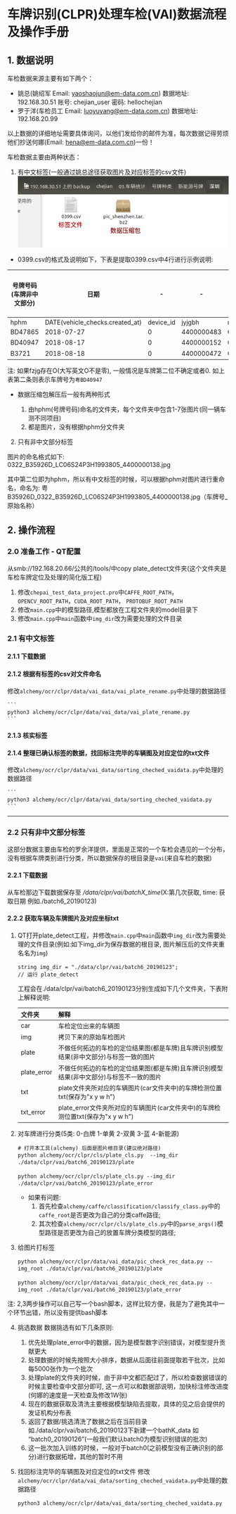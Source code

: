 # 车牌识别(CLPR)处理车检(VAI)数据流程及操作手册


## 1. 数据说明
车检数据来源主要有如下两个：
- 姚总(姚绍军 Email: yaoshaojun@em-data.com.cn) 数据地址: 192.168.30.51 账号: chejian_user 密码: hellochejian
- 罗于洋(车检员工 Email: luoyuyang@em-data.com.cn) 数据地址: 192.168.20.99

以上数据的详细地址需要具体询问，以他们发给你的邮件为准，每次数据记得劳烦他们抄送何娜(Email: hena@em-data.com.cn)一份！

车检数据主要由两种状态：
1. 有中文标签(一般通过姚总途径获取图片及对应标签的csv文件)
![最原始数据形式](./vai_data_labeled.png)

 * 0399.csv的格式及说明如下，下表是提取0399.csv中4行进行示例说明:

 | 号牌号码(车牌非中文部分)| 日期 | - | - | - | 认证机构(车牌前2位)
 | --- | --- | --- | --- | --- | ----
 |hphm|	DATE(vehicle_checks.created_at)| device_id|	jyjgbh|	rlzl| fzjg
 |BD47865| 2018-07-27| 0| 4400000483| C | NULL
 |BD40947| 2018-08-17| 0| 4400000152| C | 粤B
 |B3721	| 2018-08-18 | 0| 4400000472| C	| 粤O

 注: 如果fzjg存在O(大写英文O不是零), 一般情况是车牌第二位不确定或者0. 如上表第二条则表示车牌号为`粤BD40947`

 * 数据压缩包解压后一般有两种形式

    1. 由hphm(号牌号码)命名的文件夹，每个文件夹中包含1-7张图片(同一辆车测不同项目)
    2. 都是图片，没有根据hphm分文件夹


2. 只有非中文部分标签

图片的命名格式如下: 0322_B35926D_LC06S24P3H1993805_4400000138.jpg

其中第二位即为hphm，所以有中文标签的时候，可以根据hphm对图片进行重命名，命名为: 粤B35926D_0322_B35926D_LC06S24P3H1993805_4400000138.jpg（车牌号_原始名称）


## 2. 操作流程

### 2.0 准备工作 - QT配置
从smb://192.168.20.66/公共的/tools/中copy plate_detect文件夹(这个文件夹是车检车牌定位及处理的简化版工程)

1. 修改`chepai_test_data_project.pro`中`CAFFE_ROOT_PATH`，`OPENCV_ROOT_PATH`，`CUDA_ROOT_PATH`， `PROTOBUF_ROOT_PATH`
2. 修改`main.cpp`中的模型路径,模型都放在工程文件夹的model目录下
3. 修改`main.cpp`中`main`函数中`img_dir`改为需要处理的文件目录

### 2.1 有中文标签
#### 2.1.1 下载数据
#### 2.1.2 根据有标签的csv对文件命名
修改`alchemy/ocr/clpr/data/vai_data/vai_plate_rename.py`中处理的数据路径

    ```
    python3 alchemy/ocr/clpr/data/vai_data/vai_plate_rename.py
    ```
#### 2.1.3 核实标签
#### 2.1.4 整理已确认标签的数据，找回标注完毕的车辆图及对应定位的txt文件
修改`alchemy/ocr/clpr/data/vai_data/sorting_cheched_vaidata.py`中处理的数据路径

    ```
    python3 alchemy/ocr/clpr/data/vai_data/sorting_cheched_vaidata.py
    ```
---

### 2.2 只有非中文部分标签
这部分数据主要由车检的罗余洋提供，里面是正常的一个车检会遇见的一个分布，没有根据车牌类别进行分类，所以数据保存的根目录是`vai`(来自车检的数据)
#### 2.2.1 下载数据
从车检那边下载数据保存至 */data/clpr/vai/batchX_time*(X:第几次获取, time: 获取日期 例如./batch6_20190123)

#### 2.2.2 获取车辆及车牌图片及对应坐标txt
1. QT打开plate_detect工程，并修改`main.cpp`中`main`函数中`img_dir`改为需要处理的文件目录(例如:如下img_dir为保存数据的根目录, 图片解压后的文件夹重名名为`img`)

    ```
    string img_dir = "./data/clpr/vai/batch6_20190123";
    // 运行 plate_detect
    ```
    工程会在./data/clpr/vai/batch6_20190123分别生成如下几个文件夹，下表附上解释说明:

    | 文件夹 | 解释
    | --- | ---
    | car | 车检定位出来的车辆图
    | img | 拷贝下来的原始车检图片
    | plate | 不做任何拓边的车检的定位结果图(都是车牌)且车牌识别模型结果(非中文部分)与标签一致的图片
    | plate_error |不做任何拓边的车检的定位结果图(都是车牌)且车牌识别模型结果(非中文部分)与标签不一致的图片
    | txt | plate文件夹所对应的车辆图片(car文件夹中)的车牌检测位置txt(保存为"x y w h")
    | txt_error | plate_error文件夹所对应的车辆图片(car文件夹中)的车牌检测位置txt(保存为"x y w h")

2. 对车牌进行分类(5类: 0-白牌 1-单黄 2-双黄 3-蓝 4-新能源)
    ```
    # 打开本工具(alchemy) 后面是图片根目录(建议绝对路径)
    python alchemy/ocr/clpr/cls/plate_cls.py  --img_dir ./data/clpr/vai/batch6_20190123/plate

    python alchemy/ocr/clpr/cls/plate_cls.py --img_dir  ./data/clpr/vai/batch6_20190123/plate_error
    ```
    * 如果有问题:
        1. 首先检查`alchemy/caffe/classification/classify_class.py`中的`caffe_root`是否更改为自己的分类caffe路径;
        2. 其次检查`alchemy/ocr/clpr/cls/plate_cls.py`中的`parse_args()`模型路径是否更改为自己的放置车牌分类模型的路径;

3. 给图片打标签
    ```
    python alchemy/ocr/clpr/data/vai_data/pic_check_rec_data.py --img_root ./data/clpr/vai/batch6_20190123/plate

    python alchemy/ocr/clpr/data/vai_data/pic_check_rec_data.py --img_root ./data/clpr/vai/batch6_20190123/plate_error
    ```
注: 2,3两步操作可以自己写一个bash脚本，这样比较方便，我是为了避免其中一个环节出错，所以没有提供bash脚本

4. 挑选数据
    数据挑选有如下几条原则:
    1. 优先处理plate_error中的数据，因为是模型数字识别错误，对模型提升贡献更大
    2. 处理数据的时候先按照大小排序，数据从后面往前面提取若干批次，比如每5000张作为一个批次
    3. 处理plate的文件夹的时候，由于非中文都匹配过了，所以检查数据错误的时候主要检查中文部分即可, 这一点可以和数据部说明，加快标注修改进度(何娜的速度是一天检查及修改1W张)
    4. 现在的数据获取及清洗主要根据模型缺陷去提取，具体的见之后会提供的发证机构分布表
    5. 返回了数据/挑选清洗了数据之后在当前目录如./data/clpr/vai/batch6_20190123下新建一个bathK_data 如 “batch0_20190126”(一般我们默认batch0为模型识别错误的批次)
    6. 这一批次加入训练的时候，一般对于batch0(之前模型没有正确识别的部分)进行数据拓增，其他的暂时不用

5. 找回标注完毕的车辆图及对应定位的txt文件
    修改`alchemy/ocr/clpr/data/vai_data/sorting_cheched_vaidata.py`中处理的数据路径
    ```
    python3 alchemy/ocr/clpr/data/vai_data/sorting_cheched_vaidata.py
    ```